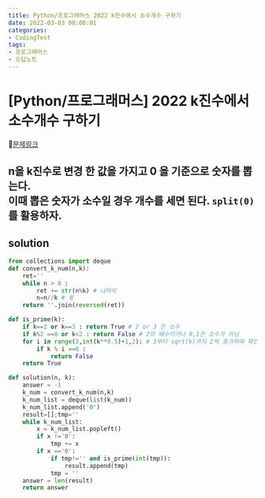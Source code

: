 ```yaml
---
title: Python/프로그래머스 2022 k진수에서 소수개수 구하기
date: 2022-03-03 00:00:01
categories:
- CodingTest
tags:
- 프로그래머스
- 오답노트
---
```


# [Python/프로그래머스] 2022 k진수에서 소수개수 구하기

📌[문제링크](https://programmers.co.kr/learn/courses/30/lessons/92335) 

n을 k진수로 변경 한 값을 가지고 0 을 기준으로 숫자를 뽑는다.<br>이때 뽑은 숫자가 소수일 경우 개수를 세면 된다.
`split(0)`를 활용하자.
---

## solution
```python
from collections import deque
def convert_k_num(n,k):
    ret=''
    while n > 0 :
        ret += str(n%k) # 나머지
        n=n//k # 몫
    return ''.join(reversed(ret))

def is_prime(k):
    if k==2 or k==3 : return True # 2 or 3 은 소수
    if k%2 ==0 or k<2 : return False # 2의 배수이거나 0,1은 소수가 아님
    for i in range(3,int(k**0.5)+1,2): # 3부터 sqrt(k)까지 2씩 증가하며 확인
        if k % i ==0 :
            return False
    return True

def solution(n, k):
    answer = -1
    k_num = convert_k_num(n,k)
    k_num_list = deque(list(k_num))
    k_num_list.append('0')
    result=[];tmp=''
    while k_num_list:
        x = k_num_list.popleft()
        if x !='0':
            tmp += x
        if x =='0':
            if tmp!='' and is_prime(int(tmp)):
                result.append(tmp)
            tmp = ''
    answer = len(result)
    return answer

```
